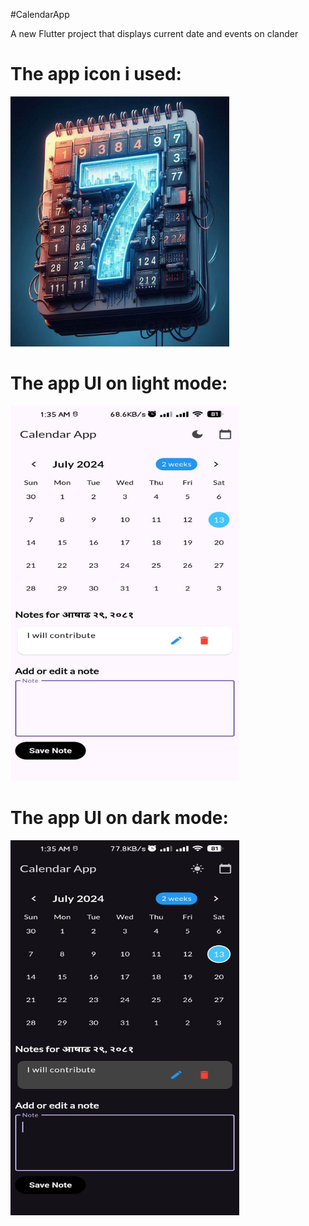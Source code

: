 
#CalendarApp

A new Flutter project that displays current date and events on clander<br>
<h1>The app icon i used:</h2> <img src ="https://github.com/aadarshk7/Calender-App/blob/master/assets/images/mycalendar.jpg" height =400 width =350/>
<h1>The app UI on light mode:</h2> <img src ="https://github.com/aadarshk7/Calender-App/blob/master/assets/images/lightmode.jpg" height =600 width =366/>
<h1>The app UI on dark mode:</h2> <img src ="https://github.com/aadarshk7/Calender-App/blob/master/assets/images/darkmode.jpg" height =600 width =366/>
